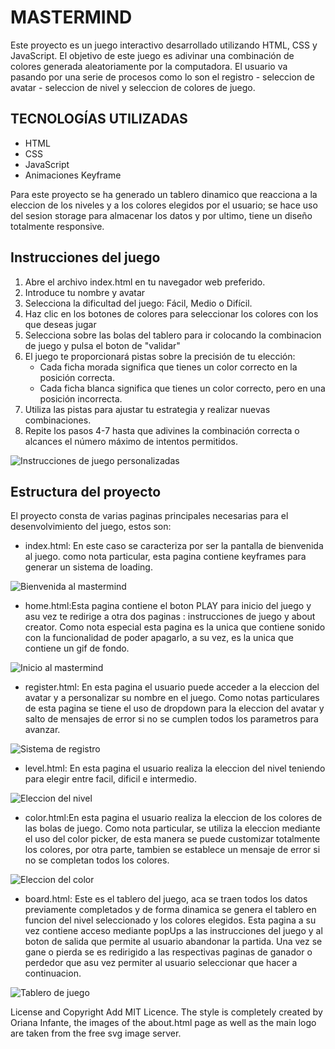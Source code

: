 
# MASTERMIND


Este proyecto es un juego interactivo desarrollado utilizando HTML, CSS y JavaScript. El objetivo de este juego es adivinar una combinación de colores generada aleatoriamente por la computadora. El usuario va pasando por una serie de procesos como lo son el registro - seleccion de avatar - seleccion de nivel y seleccion de colores de juego.

## TECNOLOGÍAS UTILIZADAS
- HTML
- CSS
- JavaScript
- Animaciones Keyframe

Para este proyecto se ha generado un tablero dinamico que reacciona a la eleccion de los niveles y a los colores elegidos por el usuario; se hace uso del sesion storage para almacenar los datos y por ultimo, tiene un diseño totalmente responsive.

## Instrucciones del juego
1. Abre el archivo index.html en tu navegador web preferido.
2. Introduce tu nombre y avatar
3. Selecciona la dificultad del juego: Fácil, Medio o Difícil.
4. Haz clic en los botones de colores para seleccionar los colores con los que deseas jugar
5. Selecciona sobre las bolas del tablero para ir colocando la combinacion de juego y pulsa el boton de "validar"
6. El juego te proporcionará pistas sobre la precisión de tu elección:
    - Cada ficha morada significa que tienes un color correcto en la posición correcta.
    - Cada ficha blanca significa que tienes un color correcto, pero en una posición incorrecta.
7. Utiliza las pistas para ajustar tu estrategia y realizar nuevas combinaciones.
8. Repite los pasos 4-7 hasta que adivines la combinación correcta o alcances el número máximo de intentos permitidos.

![Instrucciones de juego personalizadas](https://github.com/Orianig/Mastermind/blob/main/assets/img/instructions-web-design.jpg )

## Estructura del proyecto
El proyecto consta de varias paginas principales necesarias para el desenvolvimiento del juego, estos son:

- index.html: En este caso se caracteriza por ser la pantalla de bienvenida al juego. como nota particular, esta pagina contiene keyframes para generar un sistema de loading. 

![Bienvenida al mastermind](https://github.com/Orianig/Mastermind/blob/main/assets/img/index.JPG)

- home.html:Esta pagina contiene el boton PLAY para inicio del juego y asu vez te redirige a otra dos paginas : instrucciones de juego y about creator. Como nota especial esta pagina es la unica que contiene sonido con la funcionalidad de poder apagarlo, a su vez, es la unica que contiene un gif de fondo.

![Inicio al mastermind](https://github.com/Orianig/Mastermind/blob/main/assets/img/home.JPG)

- register.html: En esta pagina el usuario puede acceder a la eleccion del avatar y a personalizar su nombre en el juego. Como notas particulares de esta pagina se tiene el uso de dropdown para la eleccion del avatar y salto de mensajes de error si no se cumplen todos los parametros para avanzar.

![Sistema de registro](https://github.com/Orianig/Mastermind/blob/main/assets/img/register.JPG)

- level.html: En esta pagina el usuario realiza la eleccion del nivel teniendo para elegir entre facil, dificil e intermedio.

![Eleccion del nivel](https://github.com/Orianig/Mastermind/blob/main/assets/img/level.JPG)

- color.html:En esta pagina el usuario realiza la eleccion de los colores de las bolas de juego. Como nota particular, se utiliza la eleccion mediante el uso del color picker, de esta manera se puede customizar totalmente los colores, por otra parte, tambien se establece un mensaje de error si no se completan todos los colores.

![Eleccion del color](https://github.com/Orianig/Mastermind/blob/main/assets/img/colors.JPG)

- board.html: Este es el tablero del juego, aca se traen todos los datos previamente completados y de forma dinamica se genera el tablero en funcion del nivel seleccionado y los colores elegidos. Esta pagina a su vez contiene acceso mediante popUps a las instrucciones del juego y al boton de salida que permite al usuario abandonar la partida. Una vez se gane o pierda se es redirigido a las respectivas paginas de ganador o perdedor que asu vez permiter al usuario seleccionar que hacer a continuacion.

![Tablero de juego](https://github.com/Orianig/Mastermind/blob/main/assets/img/board.JPG)

License and Copyright
Add MIT Licence. The style is completely created by Oriana Infante, the images of the about.html page as well as the main logo are taken from the free svg image server.
